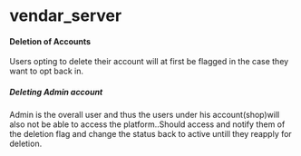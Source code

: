 # vendar_server
#### Deletion of Accounts
Users opting to delete their account will at first be flagged in the case they want to opt back in. 
##### Deleting Admin account
Admin is the overall user and thus the users under his account(shop)will also not be able to access the platform..Should access and notify them of the deletion flag and change the status back to active untill they reapply for deletion.

